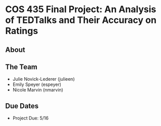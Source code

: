 # COS 435 Final Project: An Analysis of TEDTalks and Their Accuracy on Ratings

## About

## The Team
- Julie Novick-Lederer (julieen)
- Emily Speyer (espeyer)
- Nicole Marvin (nmarvin)

## Due Dates
- Project Due: 5/16
